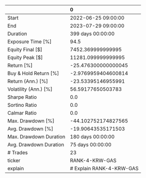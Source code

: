 |                        | 0                        |
|:-----------------------|:-------------------------|
| Start                  | 2022-06-25 09:00:00      |
| End                    | 2023-07-29 09:00:00      |
| Duration               | 399 days 00:00:00        |
| Exposure Time [%]      | 94.5                     |
| Equity Final [$]       | 7452.369999999995        |
| Equity Peak [$]        | 11281.099999999995       |
| Return [%]             | -25.476300000000045      |
| Buy & Hold Return [%]  | -2.9769959404600814      |
| Return (Ann.) [%]      | -23.53395146955991       |
| Volatility (Ann.) [%]  | 56.59177650503783        |
| Sharpe Ratio           | 0.0                      |
| Sortino Ratio          | 0.0                      |
| Calmar Ratio           | 0.0                      |
| Max. Drawdown [%]      | -44.102752174827565      |
| Avg. Drawdown [%]      | -19.90643535171503       |
| Max. Drawdown Duration | 180 days 00:00:00        |
| Avg. Drawdown Duration | 75 days 00:00:00         |
| # Trades               | 23                       |
| ticker                 | RANK-4-KRW-GAS           |
| explain                | # Explain RANK-4-KRW-GAS |